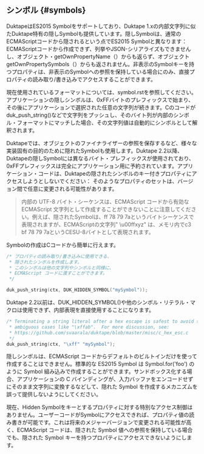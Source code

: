 
## シンボル {#symbols}

DuktapeはES2015 Symbolをサポートしており、Duktape 1.xの内部文字列に似たDuktape特有の隠しSymbolも提供しています。隠しSymbolは、通常のECMAScriptコードから隠されるという点でES2015 Symbolと異なります：ECMAScriptコードから作成できず、列挙やJSON-シリアライズもできませんし、オブジェクト・getOwnPropertyName（）からも返らず、オブジェクトgetOwnPropertySymbols（）からも返されません。非表示のSymbolキーを持つプロパティは、非表示のSymbolへの参照を保持している場合にのみ、直接プロパティの読み取り/書き込みでアクセスすることができます。

現在使用されているフォーマットについては、symbol.rstを参照してください。アプリケーションの隠しシンボルは、0xFFバイトのプレフィックスで始まり、その後にアプリケーションで選択された任意の文字列が続きます。Cのコードがduk_push_string()などで文字列をプッシュし、そのバイト列が内部のシンボル・フォーマットにマッチした場合、その文字列値は自動的にシンボルとして解釈されます。

Duktapeでは、オブジェクトのファイナライザーの参照を保存するなど、様々な実装固有の目的のために隠れたSymbolも使用します。Duktape 2.2以降、Duktapeの隠しSymbolには異なるバイト・プレフィックスが使用されており、0xFFプレフィックスは完全にアプリケーション用に予約されています。アプリケーション・コードは、Duktapeの隠されたシンボルのキー付きプロパティにアクセスしようとしないでください： そのようなプロパティのセットは、バージョン間で任意に変更される可能性があります。

> 内部の UTF-8 バイト・シーケンスは、ECMAScript コードから有効な ECMAScript 文字列として作成することができないことに注意してください。例えば、隠されたSymbolは、ff 78 79 7aというバイトシーケンスで表現されますが、ECMAScriptの文字列" \u00ffxyz" は、メモリ内でc3 bf 78 79 7aというCESU-8バイトとして表現されます。

Symbolの作成はCコードから簡単に行えます。

```c
/* プロパティの読み取り/書き込みに使用できる、
 * 隠されたシンボルを作成します。
 * このシンボルは他の文字列やシンボルと同様に、
 * ECMAScript コードに渡すことができます。
 */

duk_push_string(ctx, DUK_HIDDEN_SYMBOL("mySymbol"));
```


Duktape 2.2以前は、DUK_HIDDEN_SYMBOL()や他のシンボル・リテラル・マクロは使用できず、内部表現を直接使用することになります。

```c
/* Terminating a string literal after a hex escape is safest to avoid some
 * ambiguous cases like "\xffab".  For more discussion, see:
 * https://github.com/svaarala/duktape/blob/master/misc/c_hex_esc.c
 */
duk_push_string(ctx, "\xff" "mySymbol");
```


隠しシンボルは、ECMAScript コードからデフォルトのビルトインだけを使って作成することはできません。標準的な ES2015 Symbol は Symbol.for('foo') のように Symbol 組み込みで作成することができます。サンドボックス化する場合、アプリケーションの C バインディングが、入力バッファをエンコードせずにそのまま文字列に変換するなどして、隠れた Symbol を作成するメカニズムを誤って提供しないようにしてください。

現在、Hidden Symbolをキーとするプロパティに対する特別なアクセス制御はありません。ユーザーコードがSymbolにアクセスできれば、プロパティ値の読み書きが可能です。これは将来のメジャーバージョンで変更される可能性が高く、ECMAScript コードは、隠された Symbol 値への参照を保持している場合でも、隠された Symbol キーを持つプロパティにアクセスできないようにします。

